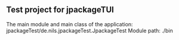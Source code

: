 ## Test project for jpackageTUI

The main module and main class of the application: jpackageTest/de.nils.jpackageTest.JpackageTest
Module path: ./bin
